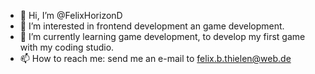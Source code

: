 - 👋 Hi, I’m @FelixHorizonD
- 👀 I’m interested in frontend development an game development.
- 🌱 I’m currently learning game development, to develop my first game with my coding studio.
- 📫 How to reach me: send me an e-mail to felix.b.thielen@web.de

<!---
FelixVNS/FelixVNS is a ✨ special ✨ repository because its `README.md` (this file) appears on your GitHub profile.
You can click the Preview link to take a look at your changes.
--->
